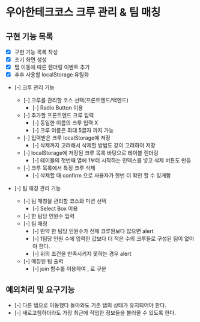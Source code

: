 # 우아한테크코스 크루 관리 & 팀 매칭

## 구현 기능 목록

- [x] 구현 기능 목록 작성
- [x] 초기 화면 생성
- [x] 탭 이동에 따른 렌더링 이벤트 추가
- [x] 추후 사용할 localStorage 유틸화

- [-] 크루 관리 기능
  - [-] 크루를 관리할 코스 선택(프론트엔드/백엔드)
    - [-] Radio Button 이용
  - [-] 추가할 프론트엔드 크루 입력
    - [-] 동일한 이름의 크루 입력 X
    - [-] 크루 이름은 최대 5글자 까지 가능
  - [-] 입력받은 크루 localStorage에 저장
    - [-] 삭제까지 고려해서 삭제할 방법도 같이 고려하여 저장
  - [-] localStorage에 저장된 크루 목록 바탕으로 테이블 렌더링
    - [-] 테이블의 첫번째 열에 1부터 시작하는 인덱스를 넣고 삭제 버튼도 만듬
  - [-] 크루 목록에서 특정 크루 삭제
    - [-] 삭제할 때 confirm 으로 사용자가 한번 더 확인 할 수 있게함

- [-] 팀 매칭 관리 기능
  - [-] 팀 매칭을 관리할 코스와 미션 선택
    - [-] Select Box 이용
  - [-] 한 팀당 인원수 입력
  - [-] 팀 매칭
    - [-] 만약 한 팀당 인원수가 전체 크루원보다 많으면 alert
    - [-] 1팀당 인원 수에 입력한 값보다 더 적은 수의 크루들로 구성된 팀이 없어야 한다.
    - [-] 위의 조건을 만족시키지 못하는 경우 alert
  - [-] 매칭된 팀 출력
    - [-] join 함수를 이용하여 , 로 구분

## 예외처리 및 요구기능
- [-] 다른 탭으로 이동했다 돌아와도 기존 탭의 상태가 유지되어야 한다.
- [-] 새로고침하더라도 가장 최근에 작업한 정보들을 불러올 수 있도록 한다.



